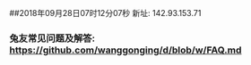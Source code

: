 ##2018年09月28日07时12分07秒 新址: 142.93.153.71
### 兔友常见问题及解答: https://github.com/wanggonging/d/blob/w/FAQ.md
